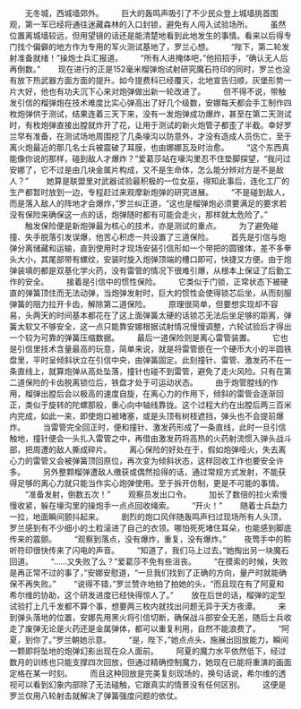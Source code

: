 　　无冬城，西城墙郊外。
　　巨大的轰鸣声吸引了不少民众登上城墙挑首围观，第一军已经将通往迷藏森林的入口封锁，避免有人闯入试验场所。
　　虽然位置离城墙较远，但用望镜的话还是能清楚地看到此地发生的事情。看来以后得专门找个偏僻的地方作为专用的军火测试基地了，罗兰心想。
　　“陛下，第二轮发射准备就绪！”操炮士兵汇报道。
　　“所有人进掩体吧，”他招招手，“确认无人后再倒数。”
　　现在进行的正是152毫米榴弹炮试射研究魔石符印的同时，罗兰也没有放下热武器方面方面的提升。如今提费科已经覆灭，北地宣告归顺，灰堡形势一片大好，他也有功夫沉下心来对炮弹做出新一轮改进了。
　　但不得不说，带触发引信的榴弹炮在技术难度比实心弹高出了好几个级数，安娜每天都会手工制作四枚炮弹供于测试，结果连着三天下来，没有一发炮弹成功爆炸，甚至在第二天测试时，有枚炮弹直接出膛就炸开了花，让用于测试的新火炮管子都歪了半截。幸好罗兰早有准备，在测试场地周围挖了几条壕沟以防意外，才没有造成人员伤亡，至于离火炮最近的那几名士兵被震破了耳膜，也由娜娜瓦及时治愈。
　　“这个东西真能像你说的那样，碰到敌人才爆炸？”爱葛莎站在壕沟里忍不住垫脚探望，“我问过安娜了，它不过是由几块金属片构成，又不是生命体，怎么能分辨对方是不是敌人？”
　　她算是联盟里对武器试验最积极的一位女巫，得知此事后，连化工厂的生产都暂时放到一边，专程赶过来观摩新炮弹的研究进展。
　　“不是碰到敌人，而是落入敌人的阵地才会爆炸，”罗兰纠正道，“这也是榴弹炮必须要满足的要求若没有保险来确保这一点的话，炮弹随时都有可能会走火，那样就太危险了。”
　　触发保险便是新炮弹最为核心的技术，亦是测试的重点。
　　为了避免碰撞、失手脱落引发误爆，他苦心积虑一共设置了三道保险。
　　首先是引信与炮弹分离储藏和运输，直到使用时才现场安装引信形如一个带把的圆锥体，差不多拳头大小，其尾部带有螺纹，安装时旋入炮弹顶端的槽口即可，快捷又方便。由于炮弹装填的都是双基化学火药，没有雷管的情况下很难引爆，从根本上保证了后勤工作的安全。
　　接着是引信中的惯性保险。
　　它类似于门锁，正常状态下被硬直的弹簧顶住而无法动弹，当炮弹发射时，巨大的惯性会使得锁芯后坐，从而刻服弹簧的阻力拉开卡齿，解除第二道保险。
　　原理很简单，但要想实现却不容易，头两天的时间基本都花在了这上面弹簧太硬的话锁芯无法后坐足够的距离，弹簧太软又不够安全，这一点只能靠安娜根据试射情况慢慢调整，六轮试验后才得出一个较为可靠的弹簧压缩数据。
　　最后一道保险则是离心雷管装置。
　　它也是引信里技术含量最高的玩意，简单来说，就是将雷管嵌在一个硬币大小的半圆铁盘里，平时呈倾斜状立在引信中央，由弹簧固定。此刻撞针、雷管、激发药不在一条直线上，就算炮弹从高处坠落，撞针也碰不到雷管，避免了走火风险。只有在第二道保险的卡齿脱离锁位后，铁盘才处于可运动状态。
　　由于炮管膛线的作用，榴弹出膛后会以极高的速度自旋，在离心力的作用下，倾斜的雷管会逐渐回正，类似于旋转的陀螺那般，重心向中轴线靠拢。这个过程大约在出膛后两三百米内完成，如此一来，即使炮口被堵塞，或是头顶有树枝遮挡，弹头也不会提前爆炸。
　　当雷管完全回正时，便和撞针、激发药形成了一条直线，此时一旦引信触地，撞针便会一头扎入雷管之中，再借由激发药将高热的火药射流惯入弹头战斗部，把周遭的敌人撕成碎片。
　　离心保险的好处在于，假如炮弹哑火，失去离心力的雷管又会被弹簧顶回原位，再次变为倾斜状态，这样回收工作也要安全许多。
　　另外整颗榴弹遭敌人缴获或偶然拾得的话，通过常规方式发射，不能获得足够的离心力就只能当作实心炮弹使用。至于拆开仿制，更是不可能的事情。
　　“准备发射，倒数五次！”
　　观察员发出口令。
　　加长了数倍的拉火索慢慢收紧，躲在壕沟里的操炮手一点点回收绳索。
　　“开火！”
　　随着士兵勐力一拉，地面瞬间颤抖起来。
　　剧烈的炮口风伴随轰鸣声扫过现场所有人头顶，罗兰感到有不少细小的土粒滚进了自己的衣领。哪怕死死堵住耳朵，也能感到脚底传来的震颤。
　　“观察到落点，没有爆炸，重复，没有爆炸。”
　　夜莺手中的聆听符印很快传来了闪电的声音。
　　“知道了，我们马上过去。”她掏出另一块魔石回道。
　　“……又失败了么？”爱葛莎不免有些沮丧。
　　“在摸索的时候，失败是再正常不过的事了，”安娜安慰道，“一旦我们找到了正确的方向，量产时就能确保不再失败。”
　　“说得不错，”罗兰赞许地拍了拍她的头，“而且现在有了阿夏和希尔维的协助，这个研发进度已经快得惊人了。”
　　放在后世的话，榴弹的定型试验打上几千发都不算个事，想要两三枚内就找出问题无异于天方夜谭。
　　来到弹头落地的位置，安娜先用黑火将引信切断，确保战斗部安全无恙，随后士兵收走了废弹无论是火药还是金属弹体，都可以重复利用，自然不能浪费了。
　　“阿夏，到你了。”罗兰朝她示意。
　　“是，陛下，”她点点头，施展出回放能力，瞬间一颗即将坠地的炮弹幻影出现在众人面前。
　　阿夏的魔力水平依然低下，经过数月的训练也只能支撑四次回放，但通过精确控制魔力，她现在已能将重演的画面定格在某一时刻。
　　而且这种回放是完美复刻现场的，换句话说，希尔维的透视可以看到幻象内部除了无法碰触，它跟真实的情景没有任何区别。
　　这便是罗兰仅用八轮射击就解决了弹簧强度问题的依仗。